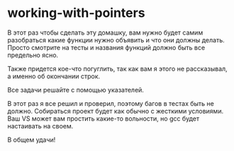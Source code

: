 # working-with-pointers

В этот раз чтобы сделать эту домашку, вам нужно будет самим разобраться какие функции нужно объявить
и что они должны делать. Просто смотрите на тесты и названия функций должно быть все предельно ясно.

Также придется кое-что погуглить, так как вам я этого не рассказывал, а именно об окончании строк.

Все задачи решайте с помощью указателей.

В этот раз я все решил и проверил, поэтому багов в тестах быть не должно.
Собираться проект будет как обычно с жесткими условиями. Ваш VS может вам простить какие-то вольности,
но gcc будет настаивать на своем.

В общем удачи!